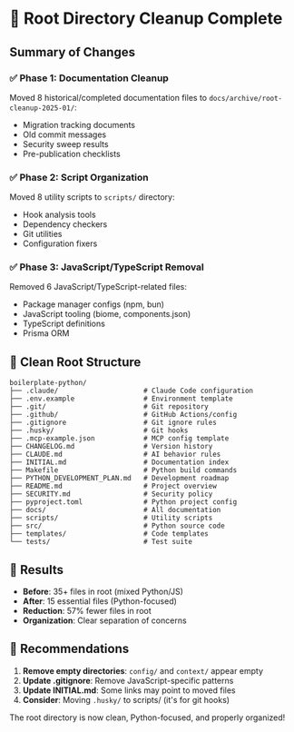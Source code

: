 # 🧹 Root Directory Cleanup Complete

## Summary of Changes

### ✅ Phase 1: Documentation Cleanup
Moved 8 historical/completed documentation files to `docs/archive/root-cleanup-2025-01/`:
- Migration tracking documents
- Old commit messages  
- Security sweep results
- Pre-publication checklists

### ✅ Phase 2: Script Organization
Moved 8 utility scripts to `scripts/` directory:
- Hook analysis tools
- Dependency checkers
- Git utilities
- Configuration fixers

### ✅ Phase 3: JavaScript/TypeScript Removal
Removed 6 JavaScript/TypeScript-related files:
- Package manager configs (npm, bun)
- JavaScript tooling (biome, components.json)
- TypeScript definitions
- Prisma ORM

## 📁 Clean Root Structure

```
boilerplate-python/
├── .claude/                     # Claude Code configuration
├── .env.example                 # Environment template
├── .git/                        # Git repository
├── .github/                     # GitHub Actions/config
├── .gitignore                   # Git ignore rules
├── .husky/                      # Git hooks
├── .mcp-example.json            # MCP config template
├── CHANGELOG.md                 # Version history
├── CLAUDE.md                    # AI behavior rules
├── INITIAL.md                   # Documentation index
├── Makefile                     # Python build commands
├── PYTHON_DEVELOPMENT_PLAN.md   # Development roadmap
├── README.md                    # Project overview
├── SECURITY.md                  # Security policy
├── pyproject.toml               # Python project config
├── docs/                        # All documentation
├── scripts/                     # Utility scripts
├── src/                         # Python source code
├── templates/                   # Code templates
└── tests/                       # Test suite
```

## 🎯 Results

- **Before**: 35+ files in root (mixed Python/JS)
- **After**: 15 essential files (Python-focused)
- **Reduction**: 57% fewer files in root
- **Organization**: Clear separation of concerns

## 📝 Recommendations

1. **Remove empty directories**: `config/` and `context/` appear empty
2. **Update .gitignore**: Remove JavaScript-specific patterns
3. **Update INITIAL.md**: Some links may point to moved files
4. **Consider**: Moving `.husky/` to scripts/ (it's for git hooks)

The root directory is now clean, Python-focused, and properly organized!
